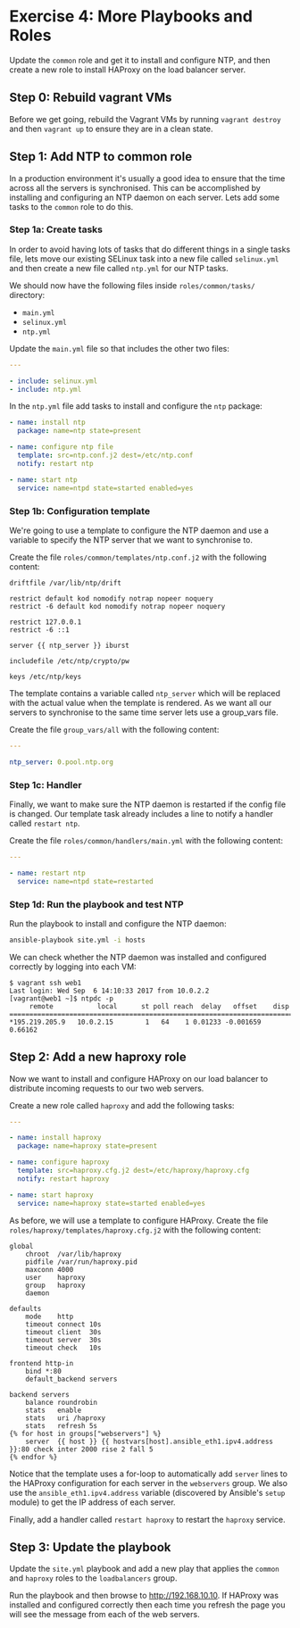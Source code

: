 # Exercise 4: More Playbooks and Roles

Update the `common` role and get it to install and configure NTP, and then create a new role to install HAProxy on the
load balancer server.


## Step 0: Rebuild vagrant VMs

Before we get going, rebuild the Vagrant VMs by running `vagrant destroy` and then `vagrant up` to ensure they are in a
clean state.


## Step 1: Add NTP to common role

In a production environment it's usually a good idea to ensure that the time across all the servers is synchronised.
This can be accomplished by installing and configuring an NTP daemon on each server. Lets add some tasks to the
`common` role to do this.


### Step 1a: Create tasks

In order to avoid having lots of tasks that do different things in a single tasks file, lets move our existing SELinux
task into a new file called `selinux.yml` and then create a new file called `ntp.yml` for our NTP tasks.

We should now have the following files inside `roles/common/tasks/` directory:

*   `main.yml`
*   `selinux.yml`
*   `ntp.yml`

Update the `main.yml` file so that includes the other two files:

```yaml
---

- include: selinux.yml
- include: ntp.yml
```

In the `ntp.yml` file add tasks to install and configure the `ntp` package:

```yaml
- name: install ntp
  package: name=ntp state=present

- name: configure ntp file
  template: src=ntp.conf.j2 dest=/etc/ntp.conf
  notify: restart ntp

- name: start ntp
  service: name=ntpd state=started enabled=yes
```


### Step 1b: Configuration template

We're going to use a template to configure the NTP daemon and use a variable to specify the NTP server that we want to
synchronise to.

Create the file `roles/common/templates/ntp.conf.j2` with the following content:

```
driftfile /var/lib/ntp/drift

restrict default kod nomodify notrap nopeer noquery
restrict -6 default kod nomodify notrap nopeer noquery

restrict 127.0.0.1
restrict -6 ::1

server {{ ntp_server }} iburst

includefile /etc/ntp/crypto/pw

keys /etc/ntp/keys
```

The template contains a variable called `ntp_server` which will be replaced with the actual value when the template is
rendered. As we want all our servers to synchronise to the same time server lets use a group_vars file.

Create the file `group_vars/all` with the following content:

```yaml
---

ntp_server: 0.pool.ntp.org
```

### Step 1c: Handler

Finally, we want to make sure the NTP daemon is restarted if the config file is changed. Our template task already
includes a line to notify a handler called `restart ntp`.

Create the file `roles/common/handlers/main.yml` with the following content:

```yaml
---

- name: restart ntp
  service: name=ntpd state=restarted
```


### Step 1d: Run the playbook and test NTP

Run the playbook to install and configure the NTP daemon:

```bash
ansible-playbook site.yml -i hosts
```

We can check whether the NTP daemon was installed and configured correctly by logging into each VM:

```
$ vagrant ssh web1
Last login: Wed Sep  6 14:10:33 2017 from 10.0.2.2
[vagrant@web1 ~]$ ntpdc -p
     remote           local      st poll reach  delay   offset    disp
=======================================================================
*195.219.205.9   10.0.2.15        1   64    1 0.01233 -0.001659 0.66162
```


## Step 2: Add a new haproxy role

Now we want to install and configure HAProxy on our load balancer to distribute incoming requests to our two web
servers.

Create a new role called `haproxy` and add the following tasks:

```yaml
---

- name: install haproxy
  package: name=haproxy state=present

- name: configure haproxy
  template: src=haproxy.cfg.j2 dest=/etc/haproxy/haproxy.cfg
  notify: restart haproxy

- name: start haproxy
  service: name=haproxy state=started enabled=yes
```

As before, we will use a template to configure HAProxy. Create the file `roles/haproxy/templates/haproxy.cfg.j2` with
the following content:

```
global
    chroot  /var/lib/haproxy
    pidfile /var/run/haproxy.pid
    maxconn 4000
    user    haproxy
    group   haproxy
    daemon

defaults
    mode    http
    timeout connect 10s
    timeout client  30s
    timeout server  30s
    timeout check   10s

frontend http-in
    bind *:80
    default_backend servers

backend servers
    balance roundrobin
    stats   enable
    stats   uri /haproxy
    stats   refresh 5s
{% for host in groups["webservers"] %}
    server  {{ host }} {{ hostvars[host].ansible_eth1.ipv4.address }}:80 check inter 2000 rise 2 fall 5
{% endfor %}
```

Notice that the template uses a for-loop to automatically add `server` lines to the HAProxy configuration for each
server in the `webservers` group. We also use the `ansible_eth1.ipv4.address` variable (discovered by Ansible's `setup`
module) to get the IP address of each server.

Finally, add a handler called `restart haproxy` to restart the `haproxy` service.


## Step 3: Update the playbook

Update the `site.yml` playbook and add a new play that applies the `common` and `haproxy` roles to the `loadbalancers`
group.

Run the playbook and then browse to <http://192.168.10.10>. If HAProxy was installed and configured correctly then
each time you refresh the page you will see the message from each of the web servers.
